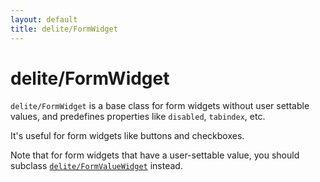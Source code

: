 ```yaml
---
layout: default
title: delite/FormWidget
---
```


# delite/FormWidget

`delite/FormWidget` is a base class for form widgets without user settable values,
and predefines properties like `disabled`, `tabindex`, etc.

It's useful for form widgets like buttons and checkboxes.

Note that for form widgets that have a user-settable value, you should subclass
[`delite/FormValueWidget`](FormValueWidget.html) instead.
